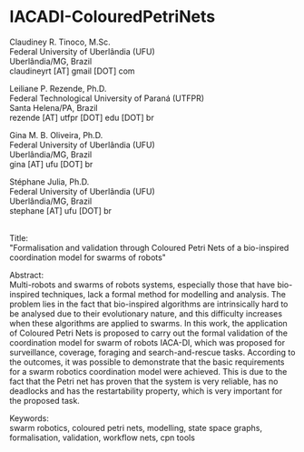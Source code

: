 # IACADI-ColouredPetriNets

Claudiney R. Tinoco, M.Sc.<br/>
Federal University of Uberlândia (UFU)<br/>
Uberlândia/MG, Brazil<br/>
claudineyrt [AT] gmail [DOT] com<br/>

Leiliane P. Rezende, Ph.D.<br/>
Federal Technological University of Paraná (UTFPR)<br/>
Santa Helena/PA, Brazil<br/>
rezende [AT] utfpr [DOT] edu [DOT] br<br/>

Gina M. B. Oliveira, Ph.D.<br/>
Federal University of Uberlândia (UFU)<br/>
Uberlândia/MG, Brazil<br/>
gina [AT] ufu [DOT] br<br/>

Stéphane Julia, Ph.D.<br/>
Federal University of Uberlândia (UFU)<br/>
Uberlândia/MG, Brazil<br/>
stephane [AT] ufu [DOT] br<br/><br/>

Title:<br/>
"Formalisation and validation through Coloured Petri Nets of a bio-inspired coordination model for swarms of robots"

Abstract:<br/>
Multi-robots and swarms of robots systems, especially those that have bio-inspired techniques, lack a formal method for modelling and analysis. The problem lies in the fact that bio-inspired algorithms are intrinsically hard to be analysed due to their evolutionary nature, and this difficulty increases when these algorithms are applied to swarms. In this work, the application of Coloured Petri Nets is proposed to carry out the formal validation of the coordination model for swarm of robots IACA-DI, which was proposed for surveillance, coverage, foraging and search-and-rescue tasks. According to the outcomes, it was possible to demonstrate that the basic requirements for a swarm robotics coordination model were achieved. This is due to the fact that the Petri net has proven that the system is very reliable, has no deadlocks and has the restartability property, which is very important for the proposed task.

Keywords:<br/>
swarm robotics, coloured petri nets, modelling, state space graphs, formalisation, validation, workflow nets, cpn tools
